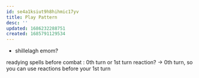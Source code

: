 ```yaml
---
id: se4a1ksiut9h8hihmic17yv
title: Play Pattern
desc: ''
updated: 1686232288751
created: 1685791129534
---
```


- shillelagh emom?

readying spells before combat
: 0th turn or 1st turn reaction?
-> 0th turn, so you can use reactions before your 1st turn